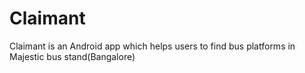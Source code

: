 # Claimant

Claimant is an Android app which helps users to find bus platforms 
in Majestic bus stand(Bangalore)
